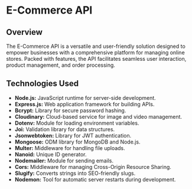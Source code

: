 # E-Commerce API

## Overview
The E-Commerce API is a versatile and user-friendly solution designed to empower businesses with a comprehensive platform for managing online stores. Packed with features, the API facilitates seamless user interaction, product management, and order processing.



## Technologies Used

- **Node.js:** JavaScript runtime for server-side development.
- **Express.js:** Web application framework for building APIs.
- **Bcrypt:** Library for secure password hashing.
- **Cloudinary:** Cloud-based service for image and video management.
- **Dotenv:** Module for loading environment variables.
- **Joi:** Validation library for data structures.
- **Jsonwebtoken:** Library for JWT authentication.
- **Mongoose:** ODM library for MongoDB and Node.js.
- **Multer:** Middleware for handling file uploads.
- **Nanoid:** Unique ID generator.
- **Nodemailer:** Module for sending emails.
- **Cors:** Middleware for managing Cross-Origin Resource Sharing.
- **Slugify:** Converts strings into SEO-friendly slugs.
- **Nodemon:** Tool for automatic server restarts during development.


